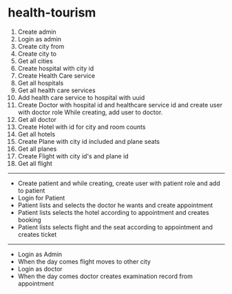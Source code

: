 # health-tourism
1. Create admin
2. Login as admin
3. Create city from
4. Create city to
5. Get all cities
6. Create hospital with city id
7. Create Health Care service
8. Get all hospitals
9. Get all health care services
10. Add health care service to hospital with uuid
11. Create Doctor with hospital id and healthcare service id and create user with doctor role
  While creating, add user to doctor.
12. Get all doctor
13. Create Hotel with id for city and room counts
14. Get all hotels
15. Create Plane with city id included and plane seats
16. Get all planes
17. Create Flight with city id's and plane id
18. Get all flight

---
- Create patient and while creating, create user with patient role and add to patient
- Login for Patient
- Patient lists and selects the doctor he wants and create appointment
- Patient lists selects the hotel according to appointment and creates booking
- Patient lists selects flight and the seat according to appointment and creates ticket

--- 
- Login as Admin
- When the day comes flight moves to other city
- Login as doctor
- When the day comes doctor creates examination record from appointment
